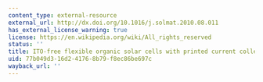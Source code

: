 ```yaml
---
content_type: external-resource
external_url: http://dx.doi.org/10.1016/j.solmat.2010.08.011
has_external_license_warning: true
license: https://en.wikipedia.org/wiki/All_rights_reserved
status: ''
title: ITO-free flexible organic solar cells with printed current collecting grids
uid: 77b049d3-16d2-4176-8b79-f8ec86be697c
wayback_url: ''
---
```

